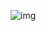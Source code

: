 ![img](https://github.com/HD-Fpv/Open.HD/blob/master/wiki-content/Open.HD%20Logo%20Splashscreen/Open.HD_Logo.png)
